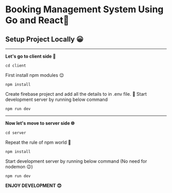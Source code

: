 # Booking Management System Using Go and React🚀

## Setup Project Locally 😀

---

**Let's go to client side 📱**

    cd client

First install npm modules 😌

    npm install

Create firebase project and add all the details to in .env file. 🥱
Start development server by running below command

    npm run dev

---

**Now let's move to server side 🌐**

    cd server

Repeat the rule of npm world 🤨

    npm install

Start development server by running below command (No need for nodemon 😉)

    npm run dev

**ENJOY DEVELOPMENT 😊**
